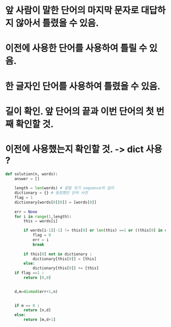 # 앞 사람이 말한 단어의 마지막 문자로 대답하지 않아서 틀렸을 수 있음.
# 이전에 사용한 단어를 사용하여 틀릴 수 있음.
# 한 글자인 단어를 사용하여 틀렸을 수 있음. 

# 길이 확인. 앞 단어의 끝과 이번 단어의 첫 번째 확인할 것.
# 이전에 사용했는지 확인할 것. -> dict 사용 ?
```python
def solution(n, words):
    answer = []
    
    length = len(words) # 끝말 잇기 sequence의 길이
    dictionary = {} # 등장했던 단어 사전
    flag = 1
    dictionary[words[0][0]] = [words[0]]
    
    err = None
    for i in range(1,length):
        this = words[i]

        if words[i-1][-1] != this[0] or len(this) ==1 or ((this[0] in dictionary) and (this in dictionary[this[0]])):
            flag = 0
            err = i
            break
        
        if this[0] not in dictionary :
            dictionary[this[0]] = [this]
        else:
            dictionary[this[0]] += [this]
    if flag ==1 :
        return [0,0]

    
    d,m=divmod(err+1,n)

    
    if m == 0 :
        return [n,d]
    else:
        return [m,d+1]
```
